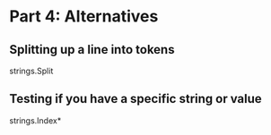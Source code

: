 # Part 4: Alternatives #

## Splitting up a line into tokens ##

strings.Split

## Testing if you have a specific string or value ##

strings.Index*


